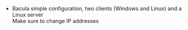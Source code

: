 - Bacula simple configuration, two clients (Windows and Linux) and a Linux server<br>Make sure to change IP addresses

